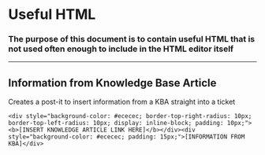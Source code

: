 # Useful HTML
### The purpose of this document is to contain useful HTML that is not used often enough to include in the HTML editor itself

---

## Information from Knowledge Base Article
Creates a post-it to insert information from a KBA straight into a ticket

`<div style="background-color: #ececec; border-top-right-radius: 10px; border-top-left-radius: 10px; display: inline-block; padding: 10px;"><b>[INSERT KNOWLEDGE ARTICLE LINK HERE]</b></div><div style="background-color: #ececec; padding: 15px;">[INFORMATION FROM KBA]</div>`
